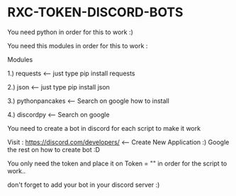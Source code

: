 # RXC-TOKEN-DISCORD-BOTS


You need python in order for this to work :)


You need this modules in order for this to work :

Modules


1.) requests <-- just type pip install requests


2.) json <-- just type pip install json


3.) pythonpancakes <-- Search on google how to install


4.) discordpy <-- Search on google




You need to create a bot in discord for each script to make it work 

Visit : https://discord.com/developers/ <-- Create New Application :) Google the rest on how to create bot :D

You only need the token and place it on Token = "<INSIDE HERE>" in order for the script to work..
  
  don't forget to add your bot in your discord server :)
  
 
